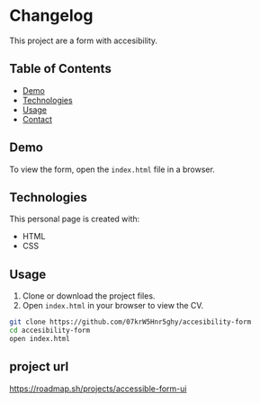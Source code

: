 # Changelog

This project are a form with accesibility.

## Table of Contents

- [Demo](#demo)
- [Technologies](#technologies)
- [Usage](#usage)
- [Contact](#contact)

## Demo

To view the form, open the `index.html` file in a browser.

## Technologies

This personal page is created with:

- HTML
- CSS

## Usage

1. Clone or download the project files.
2. Open `index.html` in your browser to view the CV.

```bash
git clone https://github.com/07krW5Hnr5ghy/accesibility-form
cd accesibility-form
open index.html
```

## project url

https://roadmap.sh/projects/accessible-form-ui
